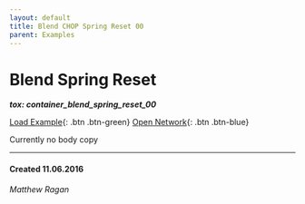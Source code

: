 ```yaml
---
layout: default
title: Blend CHOP Spring Reset 00
parent: Examples
---
```


# Blend Spring Reset
***tox: container_blend_spring_reset_00***  

[Load Example](?remoteTox=https://github.com/raganmd/touchdesigner-community-examples-code/blob/main/tox/container_letter_particles.tox?raw=true){: .btn .btn-green} [Open Network](?openNetwork=True){: .btn .btn-blue}

Currently no body copy

---
#### Created 11.06.2016
*Matthew Ragan*